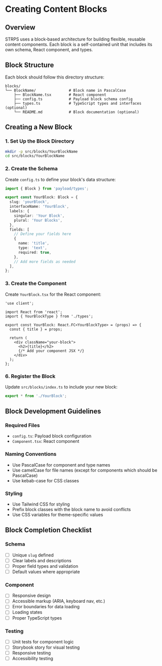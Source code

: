 # Creating Content Blocks

## Overview

STRPS uses a block-based architecture for building flexible, reusable content components. Each block is a self-contained unit that includes its own schema, React component, and types.

## Block Structure

Each block should follow this directory structure:

```
blocks/
└── BlockName/               # Block name in PascalCase
    ├── BlockName.tsx        # React component
    ├── config.ts            # Payload block schema config
    ├── types.ts             # TypeScript types and interfaces (optional)
    └── README.md            # Block documentation (optional)
```

## Creating a New Block

### 1. Set Up the Block Directory

```bash
mkdir -p src/blocks/YourBlockName
cd src/blocks/YourBlockName
```

### 2. Create the Schema

Create `config.ts` to define your block's data structure:

```typescript
import { Block } from 'payload/types';

export const YourBlock: Block = {
  slug: 'yourBlock',
  interfaceName: 'YourBlock',
  labels: {
    singular: 'Your Block',
    plural: 'Your Blocks',
  },
  fields: [
    // Define your fields here
    {
      name: 'title',
      type: 'text',
      required: true,
    },
    // Add more fields as needed
  ],
};
```

### 3. Create the Component

Create `YourBlock.tsx` for the React component:

```tsx
'use client';

import React from 'react';
import { YourBlockType } from './types';

export const YourBlock: React.FC<YourBlockType> = (props) => {
  const { title } = props;
  
  return (
    <div className="your-block">
      <h2>{title}</h2>
      {/* Add your component JSX */}
    </div>
  );
};
```

### 6. Register the Block

Update `src/blocks/index.ts` to include your new block:

```typescript
export * from './YourBlock';
```

## Block Development Guidelines

### Required Files

- `config.ts`: Payload block configuration
- `Component.tsx`: React component

### Naming Conventions

- Use PascalCase for component and type names
- Use camelCase for file names (except for components which should be PascalCase)
- Use kebab-case for CSS classes

### Styling

- Use Tailwind CSS for styling
- Prefix block classes with the block name to avoid conflicts
- Use CSS variables for theme-specific values

## Block Completion Checklist

### Schema
- [ ] Unique `slug` defined
- [ ] Clear labels and descriptions
- [ ] Proper field types and validation
- [ ] Default values where appropriate

### Component
- [ ] Responsive design
- [ ] Accessible markup (ARIA, keyboard nav, etc.)
- [ ] Error boundaries for data loading
- [ ] Loading states
- [ ] Proper TypeScript types

### Testing
- [ ] Unit tests for component logic
- [ ] Storybook story for visual testing
- [ ] Responsive testing
- [ ] Accessibility testing